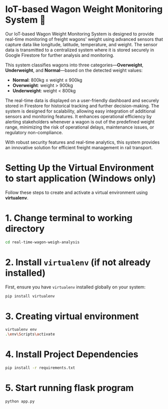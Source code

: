 # IoT-based Wagon Weight Monitoring System 🚂

Our IoT-based Wagon Weight Monitoring System is designed to provide real-time monitoring of freight wagons' weight using advanced sensors that capture data like longitude, latitude, temperature, and weight. The sensor data is transmitted to a centralized system where it is stored securely in Google Firestore for further analysis and monitoring.

This system classifies wagons into three categories—**Overweight**, **Underweight**, and **Normal**—based on the detected weight values:
- **Normal**: 800kg ≤ weight ≤ 900kg
- **Overweight**: weight > 900kg
- **Underweight**: weight < 800kg

The real-time data is displayed on a user-friendly dashboard and securely stored in Firestore for historical tracking and further decision-making. The system is designed for scalability, allowing easy integration of additional sensors and monitoring features. It enhances operational efficiency by alerting stakeholders whenever a wagon is out of the predefined weight range, minimizing the risk of operational delays, maintenance issues, or regulatory non-compliance.

With robust security features and real-time analytics, this system provides an innovative solution for efficient freight management in rail transport.

# Setting Up the Virtual Environment to start application (Windows only)
Follow these steps to create and activate a virtual environment using **virtualenv**.

# 1. Change terminal to working directory
```bash
cd real-time-wagon-weigh-analysis
```
# 2. Install `virtualenv` (if not already installed)
First, ensure you have `virtualenv` installed globally on your system:
```bash
pip install virtualenv
```

# 3. Creating virtual environment
```bash
virtualenv env
.\env\Scripts\activate
```

# 4. Install Project Dependencies
```bash
pip install -r requirements.txt
```

# 5. Start running flask program
```bash
python app.py
```


